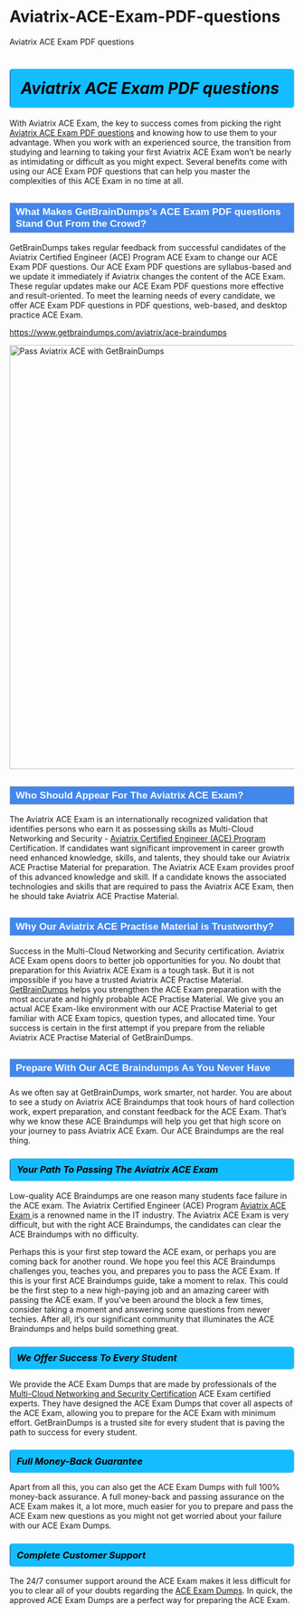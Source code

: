 # Aviatrix-ACE-Exam-PDF-questions
Aviatrix ACE Exam PDF questions
<h1><strong><span style="display: block; color: #000000; background: #14BDFF; border: 0.5px solid #AED6F1; border-left: 3px solid #3498DB; padding: .6em; border-radius: 6px;">                     <em>Aviatrix ACE <span class="exam_variation">Exam PDF questions</span> </em>                </span></strong>            </h1>                        <p>With Aviatrix ACE Exam, the key to success comes from picking the right <a href="https://www.getbraindumps.com/aviatrix/ace-braindumps">Aviatrix ACE <span class="exam_variation">Exam PDF questions</span></a> and             knowing how to use them to your advantage.             When you work with an experienced source, the transition from studying and learning to taking your first Aviatrix ACE Exam             won’t be nearly as intimidating or difficult as you might expect. Several benefits come with using our ACE <span class="exam_variation">Exam PDF questions</span> that can             help you master the complexities of this ACE Exam in no time at all.</p>                        <h2 style="background: #4287ec; border: 1px solid #cccccc; padding: 5px 10px;">                <span style="color: #ffffff;">                    <span style="font-size: 11pt;">                        <span style="line-height: normal;">                            <span style="font-family: Calibri,sans-serif;">                                <strong>                                    <span style="font-size: 13.0pt;">What Makes GetBrainDumps's ACE <span class="exam_variation">Exam PDF questions</span> Stand Out From the Crowd?</span>                                </strong>                            </span>                        </span>                    </span>                </span>            </h2>                        <p>GetBrainDumps takes regular feedback from successful candidates of the Aviatrix Certified Engineer (ACE) Program ACE Exam to change             our ACE <span class="exam_variation">Exam PDF questions</span>. Our ACE <span class="exam_variation">Exam PDF questions</span> are syllabus-based and we update it immediately if Aviatrix changes             the content of the ACE Exam.             These regular updates make our ACE <span class="exam_variation">Exam PDF questions</span> more effective and result-oriented. To meet the learning needs of every candidate,             we offer ACE <span class="exam_variation">Exam PDF questions</span> in PDF questions, web-based, and desktop practice ACE Exam.</p>                                    <p><a href="https://www.getbraindumps.com/aviatrix/ace-braindumps">https://www.getbraindumps.com/aviatrix/ace-braindumps</a></p>                        <p><a href="https://www.getbraindumps.com/"><img src="https://www.getbraindumps.com/images/get-updated-exam-questions-with-discount-getbraindumps.jpg" class="postImage" alt="Pass Aviatrix ACE with GetBrainDumps" width="750"></a></p>                                        <h2 style="background: #4287ec; border: 1px solid #cccccc; padding: 5px 10px;">                <span style="color: #ffffff;">                    <span style="font-size: 11pt;">                        <span style="line-height: normal;">                            <span style="font-family: Calibri,sans-serif;">                                <strong>                                    <span style="font-size: 13.0pt;">Who Should Appear For The Aviatrix ACE Exam?</span>                                </strong>                            </span>                        </span>                    </span>                </span>            </h2>                        <p>The Aviatrix ACE Exam is an internationally recognized validation that identifies persons who earn it as possessing skills as             Multi-Cloud Networking and Security - <a href="https://www.getbraindumps.com/aviatrix/ace-braindumps">Aviatrix Certified Engineer (ACE) Program</a> Certification. If candidates want significant improvement in             career growth need enhanced knowledge, skills, and talents, they should take our Aviatrix ACE <span class="exam_variation2">Practise Material</span> for preparation.             The Aviatrix ACE Exam provides proof of this advanced knowledge and skill. If a candidate knows the associated technologies and skills             that are required to pass the Aviatrix ACE Exam, then he should take Aviatrix ACE <span class="exam_variation2">Practise Material</span>.</p>                        <h2 style="background: #4287ec; border: 1px solid #cccccc; padding: 5px 10px;">                <span style="color: #ffffff;">                    <span style="font-size: 11pt;">                        <span style="line-height: normal;">                            <span style="font-family: Calibri,sans-serif;">                                <strong>                                    <span style="font-size: 13.0pt;">Why Our Aviatrix ACE <span class="exam_variation2">Practise Material</span> is Trustworthy?</span>                                </strong>                            </span>                        </span>                    </span>                </span>            </h2>                        <p>Success in the Multi-Cloud Networking and Security certification. Aviatrix ACE Exam opens doors to better job opportunities for you.             No doubt that preparation for this Aviatrix ACE Exam is a tough task. But it is not impossible if you have a trusted Aviatrix ACE <span class="exam_variation2">Practise Material</span>.             <a href="https://www.getbraindumps.com/">GetBrainDumps</a> helps you strengthen the ACE Exam preparation with the most accurate and highly probable ACE <span class="exam_variation2">Practise Material</span>. We give you an             actual ACE Exam-like environment with our ACE <span class="exam_variation2">Practise Material</span> to get familiar with ACE Exam topics, question types, and allocated time.             Your success is certain in the first attempt if you prepare from the reliable Aviatrix ACE <span class="exam_variation2">Practise Material</span> of GetBrainDumps.</p>                        <h2 style="background: #4287ec; border: 1px solid #cccccc; padding: 5px 10px;">                <span style="color: #ffffff;">                    <span style="font-size: 11pt;">                        <span style="line-height: normal;">                            <span style="font-family: Calibri,sans-serif;">                                <strong>                                    <span style="font-size: 13.0pt;">Prepare With Our ACE <span class="exam_variation3">Braindumps</span> As You Never Have</span>                                </strong>                            </span>                        </span>                    </span>                </span>            </h2>                        <p>As we often say at GetBrainDumps, work smarter, not harder. You are about to see a study on Aviatrix ACE <span class="exam_variation3">Braindumps</span> that took hours of hard collection work,             expert preparation, and constant feedback for the ACE Exam. That’s why we know these ACE <span class="exam_variation3">Braindumps</span> will help you get that high score on your             journey to pass Aviatrix ACE Exam. Our ACE <span class="exam_variation3">Braindumps</span> are the real thing.</p>                        <h3>                <strong>                    <span style="display: block; color: #000000; background: #14BDFF; border: 0.5px solid #AED6F1; border-left: 3px solid #3498DB; padding: .6em; border-radius: 6px;">                        <em>Your Path To Passing The Aviatrix ACE Exam</em>                    </span>                </strong>            </h3>                        <p>Low-quality ACE <span class="exam_variation3">Braindumps</span> are one reason many students face failure in the ACE exam. The Aviatrix Certified Engineer (ACE) Program <a href="https://www.getbraindumps.com/aviatrix-braindumps.html">Aviatrix ACE Exam </a>             is a renowned name in the IT industry. The Aviatrix ACE Exam is very difficult, but with the right ACE <span class="exam_variation3">Braindumps</span>, the candidates can clear the             ACE <span class="exam_variation3">Braindumps</span> with no difficulty.</p>                        <p>Perhaps this is your first step toward the ACE exam, or perhaps you are coming back for another round. We hope you feel this             ACE <span class="exam_variation3">Braindumps</span> challenges you,             teaches you, and prepares you to pass the ACE Exam. If this is your first ACE <span class="exam_variation3">Braindumps</span> guide, take a moment to relax. This could be the first step to             a new high-paying job and an amazing career with passing the ACE exam. If you’ve been around the block a few times, consider taking a moment and             answering some questions from newer techies. After all, it’s our significant community that illuminates the ACE <span class="exam_variation3">Braindumps</span> and helps build something great.</p>                        <h3>                <strong>                    <span style="display: block; color: #000000; background: #14BDFF; border: 0.5px solid #AED6F1; border-left: 3px solid #3498DB; padding: .6em; border-radius: 6px;">                        <em>We Offer Success To Every Student</em>                    </span>                </strong>            </h3>                        <p>We provide the ACE <span class="exam_variation4">Exam Dumps</span> that are made by professionals of the <a href="https://www.getbraindumps.com/aviatrix/multi-cloud-networking-and-security-braindumps.html">Multi-Cloud Networking and Security Certification</a> ACE Exam certified experts.             They have designed the ACE <span class="exam_variation4">Exam Dumps</span> that cover all aspects of the ACE Exam, allowing you to prepare for the            ACE Exam with minimum effort.             GetBrainDumps is a trusted site for every student that is paving the path to success for every student.</p>                        <h3>                <strong>                    <span style="display: block; color: #000000; background: #14BDFF; border: 0.5px solid #AED6F1; border-left: 3px solid #3498DB; padding: .6em; border-radius: 6px;">                        <em>Full Money-Back Guarantee</em>                    </span>                </strong>            </h3>                        <p>Apart from all this, you can also get the ACE <span class="exam_variation4">Exam Dumps</span> with full 100% money-back assurance. A full money-back and passing assurance on             the ACE Exam makes it,             a lot more, much easier for you to prepare and pass the ACE Exam new questions as you might             not get worried about your failure with our ACE <span class="exam_variation4">Exam Dumps</span>.</p>                                    <h3>                <strong>                    <span style="display: block; color: #000000; background: #14BDFF; border: 0.5px solid #AED6F1; border-left: 3px solid #3498DB; padding: .6em; border-radius: 6px;">                        <em>Complete Customer Support</em>                    </span>                </strong>            </h3>                        <p>The 24/7 consumer support around the ACE Exam makes it less difficult for you to clear all of your doubts regarding the <a href="https://www.getbraindumps.com/aviatrix/ace-braindumps">ACE <span class="exam_variation4">Exam Dumps</span></a>. In quick,             the approved ACE <span class="exam_variation4">Exam Dumps</span> are a perfect way for preparing the ACE Exam.</p>                    
